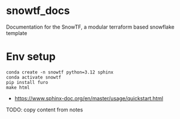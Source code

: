 # snowtf_docs
Documentation for the SnowTF, a modular terraform based snowflake template

# Env setup

```
conda create -n snowtf python=3.12 sphinx
conda activate snowtf
pip install furo
make html
```

- https://www.sphinx-doc.org/en/master/usage/quickstart.html

TODO: copy content from notes
